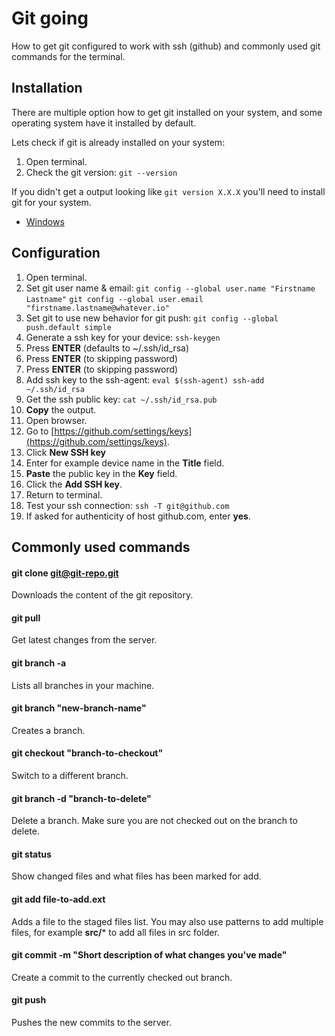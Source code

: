 # Git going
How to get git configured to work with ssh (github) and commonly used git commands for the terminal.

## Installation
There are multiple option how to get git installed on your system, and some operating system have it installed by default.

Lets check if git is already installed on your system:
1. Open terminal.
1. Check the git version:
    ```git --version```

If you didn't get a output looking like ```git version X.X.X``` you'll need to install git for your system.
* [Windows](./docs/git-windows.md)

## Configuration
1. Open terminal.
1. Set git user name & email: 
    ```git config --global user.name "Firstname Lastname"```
    ```git config --global user.email "firstname.lastname@whatever.io"```
1. Set git to use new behavior for git push: 
    ```git config --global push.default simple```
1. Generate a ssh key for your device: 
    ```ssh-keygen```
1. Press **ENTER** (defaults to ~/.ssh/id_rsa)
1. Press **ENTER** (to skipping password)
1. Press **ENTER** (to skipping password)
1. Add ssh key to the ssh-agent: 
    ```eval $(ssh-agent) ssh-add ~/.ssh/id_rsa```
1. Get the ssh public key: 
    ```cat ~/.ssh/id_rsa.pub```
1. **Copy** the output.
1. Open browser.
1. Go to [https://github.com/settings/keys](https://github.com/settings/keys).
1. Click **New SSH key**
1. Enter for example device name in the **Title** field.
1. **Paste** the public key in the **Key** field.
1. Click the **Add SSH key**.
1. Return to terminal.
1. Test your ssh connection:
    ```ssh -T git@github.com```
1. If asked for authenticity of host github.com, enter **yes**.

## Commonly used commands

#### **git clone** git@git-repo.git
Downloads the content of the git repository.

#### **git pull**
Get latest changes from the server.

#### **git branch -a**
Lists all branches in your machine.

#### **git branch** "new-branch-name"
Creates a branch.

#### **git checkout** "branch-to-checkout"
Switch to a different branch.

#### **git branch -d** "branch-to-delete"
Delete a branch. Make sure you are not checked out on the branch to delete.

#### **git status**
Show changed files and what files has been marked for add.

#### **git add** file-to-add.ext
Adds a file to the staged files list. You may also use patterns to add multiple files, for example **src/*** to add all files in src folder.

#### **git commit -m** "Short description of what changes you've made"
Create a commit to the currently checked out branch.

#### **git push**
Pushes the new commits to the server.
